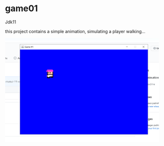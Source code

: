 # game01

Jdk11

this project contains a simple animation, simulating a player walking...


![alt text](https://github.com/gabrielpborba/game01/blob/master/pic.png?raw=true)
